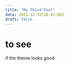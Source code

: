 ```yaml
---
title: "My Third Post"
date: 2021-12-31T18:42:06Z
draft: false
---
```

# to see 
if the theme looks good 
